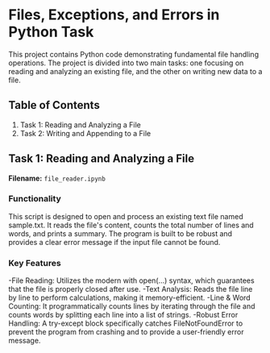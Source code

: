 # Files, Exceptions, and Errors in Python Task
This project contains Python code demonstrating fundamental file handling operations. The project is divided into two main tasks: one focusing on reading and analyzing an existing file, and the other on writing new data to a file.
## Table of Contents 
1.  Task 1: Reading and Analyzing a File
2. Task 2: Writing and Appending to a File

## Task 1: Reading and Analyzing a File
**Filename:** `file_reader.ipynb`

### Functionality
This script is designed to open and process an existing text file named sample.txt. It reads the file's content, counts the total number of lines and words, and prints a summary. The program is built to be robust and provides a clear error message if the input file cannot be found.
### Key Features

-File Reading: Utilizes the modern with open(...) syntax, which guarantees that the file is properly closed after use.
-Text Analysis: Reads the file line by line to perform calculations, making it memory-efficient.
-Line & Word Counting: It programmatically counts lines by iterating through the file and counts words by splitting each line into a list of strings.
-Robust Error Handling: A try-except block specifically catches FileNotFoundError to prevent the program from crashing and to provide a user-friendly error message.
